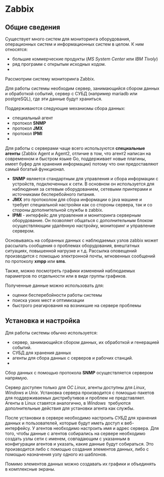 # Zabbix

## Общие сведения
Существует много систем для мониторинга оборудования, операционных систем и информационных систем в целом. К ним относятся:
- большие коммерческие продукты (*MS System Center* или *IBM Tivoly*)
- ряд программ с открытым исходных кодом. 
- 
Рассмотрим систему мониторинга Zabbix.

Для работы системы необходим сервер, занимающийся сбором данных и обработкой событий, сервер с СУБД (например mariadb или postgreSQL), где эти данные будут храниться. 

Поддерживаются следующие механизмы сбора данных:
 - специальный агент 
- протокол **SNMP** 
- протокол **JMX** 
- протокол **IPMI**
- 
Для работы с серверами чаще всего используются **специальные агенты** (Zabbix Agent и Agent2, отличие в том, что агент2 написан на современном и быстром языке Go, поддерживает новые плагины, имеет буфер для хранения информации) потому что они предоставляют самый богатый функционал. 
- **SNMP** является стандартным для управления и сбора информации с устройств, подключенных к сети. В основном он используется для наблюдения за сетевым оборудованием, сетевыми принтерами и источниками бесперебойного питания. 
- **JMX** это протоколом для сбора информации о java машине и требует специальной настройки как со стороны сервера, так и со стороны дополнительной службы в zabbix. 
- **IPMI** - интерфейс для управления и мониторинга серверным оборудование. Он позволяет общаться с дополнительным блоком осуществляющим удалённую настройку, мониторинг и управление сервером.

Основываясь на собранных данных с наблюдаемых узлов zabbix может рассылать сообщения о проблемах оборудования, внештатных ситуациях, повышенной нагрузке и т.д. Рассылка оповещений производится с помощью электронной почты, мгновенных сообщений по протоколу **xmpp** или **sms**.

Также, можно посмотреть графики изменений наблюдаемых параметров по отдельности или в виде группы графиков.

Полученные данные можно использовать для:
- оценки бесперебойности работы системы
- поиска узких мест и оптимизации
- быстрого реагирования на возникшие на сервере проблемы

## Установка и настройка

Для работы системы обычно используется:
- сервер, занимающийся сбором данных, их обработкой и генерацией событий.
- СУБД для хранения данных
- агенты для сбора данных с серверов и рабочих станций.
- 
Сбор данных с помощью протокола **SNMP** осуществляется сервером напрямую.

Сервер доступен только для *ОС Linux*, агенты доступны для *Linux*, *Windows* и *Unix*. 
Установка сервера производится с помощью пакетов для поддерживаемых дистрибутивов и проблем не представляет. Агенты в Linux ставятся аналогично, в *Windows*  требуются дополнительные действия для установки агента как службы. 

После установки в сервере необходимо настроить *СУБД* для хранения данных и пользователей, которые будут иметь доступ к веб-интерфейсу. У агентов необходимо настроить имя и адрес сервера. Для того, чтобы данные с агентов собирались на сервере необходимо создать узлы сети с именем, совпадающим с указанным в конфигурации агентов и указать, какие данные будут собираться. Это производится либо с помощью создания элементов данных, либо с помощью назначения узлу одного из шаблонов.

Помимо элементов данных можно создавать их графики и объединять в комплексные экраны.
